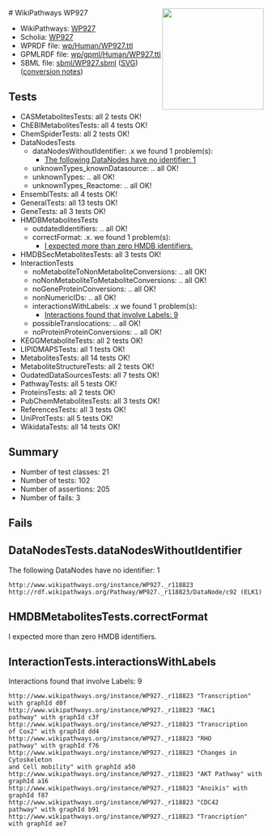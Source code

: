 <img style="float: right; width: 200px" src="../logo.png" />
# WikiPathways WP927

* WikiPathways: [WP927](https://identifiers.org/wikipathways:WP927)
* Scholia: [WP927](https://scholia.toolforge.org/wikipathways/WP927)
* WPRDF file: [wp/Human/WP927.ttl](../wp/Human/WP927.ttl)
* GPMLRDF file: [wp/gpml/Human/WP927.ttl](../wp/gpml/Human/WP927.ttl)
* SBML file: [sbml/WP927.sbml](../sbml/WP927.sbml) ([SVG](../sbml/WP927.svg)) ([conversion notes](../sbml/WP927.txt))

## Tests
* CASMetabolitesTests: all 2 tests OK!
* ChEBIMetabolitesTests: all 4 tests OK!
* ChemSpiderTests: all 2 tests OK!
* DataNodesTests
    * dataNodesWithoutIdentifier: .x we found 1 problem(s):
        * [The following DataNodes have no identifier: 1](#d2d32fa0)
    * unknownTypes_knownDatasource: .. all OK!
    * unknownTypes: .. all OK!
    * unknownTypes_Reactome: .. all OK!
* EnsemblTests: all 4 tests OK!
* GeneralTests: all 13 tests OK!
* GeneTests: all 3 tests OK!
* HMDBMetabolitesTests
    * outdatedIdentifiers: .. all OK!
    * correctFormat: .x. we found 1 problem(s):
        * [I expected more than zero HMDB identifiers.](#ad154c1e)
* HMDBSecMetabolitesTests: all 3 tests OK!
* InteractionTests
    * noMetaboliteToNonMetaboliteConversions: .. all OK!
    * noNonMetaboliteToMetaboliteConversions: .. all OK!
    * noGeneProteinConversions: .. all OK!
    * nonNumericIDs: .. all OK!
    * interactionsWithLabels: .x we found 1 problem(s):
        * [Interactions found that involve Labels: 9](#630d2680)
    * possibleTranslocations: .. all OK!
    * noProteinProteinConversions: .. all OK!
* KEGGMetaboliteTests: all 2 tests OK!
* LIPIDMAPSTests: all 1 tests OK!
* MetabolitesTests: all 14 tests OK!
* MetaboliteStructureTests: all 2 tests OK!
* OudatedDataSourcesTests: all 7 tests OK!
* PathwayTests: all 5 tests OK!
* ProteinsTests: all 2 tests OK!
* PubChemMetabolitesTests: all 3 tests OK!
* ReferencesTests: all 3 tests OK!
* UniProtTests: all 5 tests OK!
* WikidataTests: all 14 tests OK!


## Summary

* Number of test classes: 21
* Number of tests: 102
* Number of assertions: 205
* Number of fails: 3

## Fails

<a name="d2d32fa0" />

## DataNodesTests.dataNodesWithoutIdentifier

The following DataNodes have no identifier: 1
```
http://www.wikipathways.org/instance/WP927._r118823 http://rdf.wikipathways.org/Pathway/WP927._r118823/DataNode/c92 (ELK1)
```

<a name="ad154c1e" />

## HMDBMetabolitesTests.correctFormat

I expected more than zero HMDB identifiers.
<a name="630d2680" />

## InteractionTests.interactionsWithLabels

Interactions found that involve Labels: 9
```
http://www.wikipathways.org/instance/WP927._r118823 "Transcription" with graphId d0f
http://www.wikipathways.org/instance/WP927._r118823 "RAC1
pathway" with graphId c3f
http://www.wikipathways.org/instance/WP927._r118823 "Transcription
of Cox2" with graphId dd4
http://www.wikipathways.org/instance/WP927._r118823 "RHO
pathway" with graphId f76
http://www.wikipathways.org/instance/WP927._r118823 "Changes in Cytoskeleton
and Cell mobility" with graphId a50
http://www.wikipathways.org/instance/WP927._r118823 "AKT Pathway" with graphId a16
http://www.wikipathways.org/instance/WP927._r118823 "Anoikis" with graphId f87
http://www.wikipathways.org/instance/WP927._r118823 "CDC42
pathway" with graphId b91
http://www.wikipathways.org/instance/WP927._r118823 "Trancription" with graphId ae7
```

